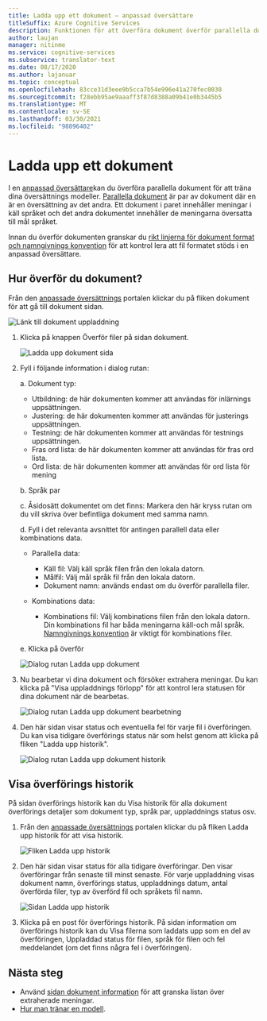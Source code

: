 ```yaml
---
title: Ladda upp ett dokument – anpassad översättare
titleSuffix: Azure Cognitive Services
description: Funktionen för att överföra dokument överför parallella dokument (två dokument där det är ursprunget och det andra är översättningen) till tjänsten.
author: laujan
manager: nitinme
ms.service: cognitive-services
ms.subservice: translator-text
ms.date: 08/17/2020
ms.author: lajanuar
ms.topic: conceptual
ms.openlocfilehash: 83cce31d3eee9b5cca7b54e996e41a270fec0030
ms.sourcegitcommit: f28ebb95ae9aaaff3f87d8388a09b41e0b3445b5
ms.translationtype: MT
ms.contentlocale: sv-SE
ms.lasthandoff: 03/30/2021
ms.locfileid: "98896402"
---
```

# <a name="upload-a-document"></a>Ladda upp ett dokument

I en [anpassad översättare](https://portal.customtranslator.azure.ai)kan du överföra parallella dokument för att träna dina översättnings modeller. [Parallella dokument](what-are-parallel-documents.md) är par av dokument där en är en översättning av det andra. Ett dokument i paret innehåller meningar i käll språket och det andra dokumentet innehåller de meningarna översatta till mål språket.

Innan du överför dokumenten granskar du [rikt linjerna för dokument format och namngivnings konvention](document-formats-naming-convention.md) för att kontrol lera att fil formatet stöds i en anpassad översättare.

## <a name="how-to-upload-document"></a>Hur överför du dokument?

Från den [anpassade översättnings](https://portal.customtranslator.azure.ai) portalen klickar du på fliken dokument för att gå till dokument sidan.

![Länk till dokument uppladdning](media/how-to/how-to-upload-1.png)


1.  Klicka på knappen Överför filer på sidan dokument.

    ![Ladda upp dokument sida](media/how-to/how-to-upload-2.png)

2.  Fyll i följande information i dialog rutan:

    a.  Dokument typ:

    -  Utbildning: de här dokumenten kommer att användas för inlärnings uppsättningen.
    -  Justering: de här dokumenten kommer att användas för justerings uppsättningen.
    -  Testning: de här dokumenten kommer att användas för testnings uppsättningen.
    -  Fras ord lista: de här dokumenten kommer att användas för fras ord lista.
    -  Ord lista: de här dokumenten kommer att användas för ord lista för mening

    b.  Språk par

    c.  Åsidosätt dokumentet om det finns: Markera den här kryss rutan om du vill skriva över befintliga dokument med samma namn.

    d.  Fyll i det relevanta avsnittet för antingen parallell data eller kombinations data.

    -  Parallella data:
        -  Käll fil: Välj käll språk filen från den lokala datorn.
        -  Målfil: Välj mål språk fil från den lokala datorn.
        -  Dokument namn: används endast om du överför parallella filer.

    - Kombinations data:
        -  Kombinations fil: Välj kombinations filen från den lokala datorn. Din kombinations fil har båda meningarna käll-och mål språk. [Namngivnings konvention](document-formats-naming-convention.md) är viktigt för kombinations filer.

    e.  Klicka på överför

    ![Dialog rutan Ladda upp dokument](media/how-to/how-to-upload-dialog.png)

3.  Nu bearbetar vi dina dokument och försöker extrahera meningar. Du kan klicka på "Visa uppladdnings förlopp" för att kontrol lera statusen för dina dokument när de bearbetas.

    ![Dialog rutan Ladda upp dokument bearbetning](media/how-to/how-to-upload-processing-dialog.png)

4.  Den här sidan visar status och eventuella fel för varje fil i överföringen. Du kan visa tidigare överförings status när som helst genom att klicka på fliken "Ladda upp historik".

    ![Dialog rutan Ladda upp dokument historik](media/how-to/how-to-upload-document-history.png)


## <a name="view-upload-history"></a>Visa överförings historik

På sidan överförings historik kan du Visa historik för alla dokument överförings detaljer som dokument typ, språk par, uppladdnings status osv.

1. Från den [anpassade översättnings](https://portal.customtranslator.azure.ai) portalen klickar du på fliken Ladda upp historik för att visa historik.

    ![Fliken Ladda upp historik](media/how-to/how-to-upload-history-1.png)

2. Den här sidan visar status för alla tidigare överföringar. Den visar överföringar från senaste till minst senaste. För varje uppladdning visas dokument namn, överförings status, uppladdnings datum, antal överförda filer, typ av överförd fil och språkets fil namn.

    ![Sidan Ladda upp historik](media/how-to/how-to-document-history-2.png)

3. Klicka på en post för överförings historik. På sidan information om överförings historik kan du Visa filerna som laddats upp som en del av överföringen, Uppladdad status för filen, språk för filen och fel meddelandet (om det finns några fel i överföringen).

## <a name="next-steps"></a>Nästa steg

- Använd [sidan dokument information](how-to-view-document-details.md) för att granska listan över extraherade meningar.
- [Hur man tränar en modell](how-to-train-model.md).
